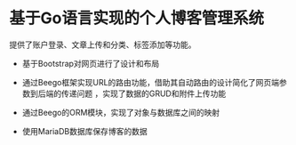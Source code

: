 # 基于Go语言实现的个人博客管理系统

提供了账户登录、文章上传和分类、标签添加等功能。

* 基于Bootstrap对网页进行了设计和布局

* 通过Beego框架实现URL的路由功能，借助其自动路由的设计简化了网页端参数到后端的传递问题 ，实现了数据的GRUD和附件上传功能

* 通过Beego的ORM模块，实现了对象与数据库之间的映射

* 使用MariaDB数据库保存博客的数据
